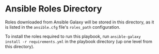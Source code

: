 # Ansible Roles Directory

Roles downloaded from Ansible Galaxy will be stored in this directory, as it is listed in the `ansible.cfg` file's `roles_path` configuration.

To install the roles required to run this playbook, run `ansible-galaxy install -r requirements.yml` in the playbook directory (up one level from this directory).
